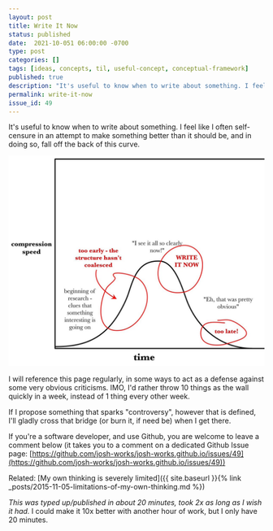 ```yaml
---
layout: post
title: Write It Now
status: published
date:  2021-10-051 06:00:00 -0700
type: post
categories: []
tags: [ideas, concepts, til, useful-concept, conceptual-framework]
published: true
description: "It's useful to know when to write about something. I feel like I often self-censure in an attempt to make something better than it should be, and in doing so, fall off the back of this curve."
permalink: write-it-now
issue_id: 49
---
```



It's useful to know when to write about something. I feel like I often self-censure in an attempt to make something better than it should be, and in doing so, fall off the back of this curve.

![write-it-now](/images/2020-07-21-write-it-now.jpg)

I will reference this page regularly, in some ways to act as a defense against some very obvious criticisms. IMO, I'd rather throw 10 things as the wall quickly in a week, instead of 1 thing every other week. 

If I propose something that sparks "controversy", however that is defined, I'll gladly cross that bridge (or burn it, if need be) when I get there. 

If you're a software developer, and use Github, you are welcome to leave a comment below (it takes you to a comment on a dedicated Github Issue page: [https://github.com/josh-works/josh-works.github.io/issues/49](https://github.com/josh-works/josh-works.github.io/issues/49))

Related: [My own thinking is severely limited]({{ site.baseurl }}{% link _posts/2015-11-05-limitations-of-my-own-thinking.md %})

_This was typed up/published in about 20 minutes, took 2x as long as I wish it had._ I could make it 10x better with another hour of work, but I only have 20 minutes.